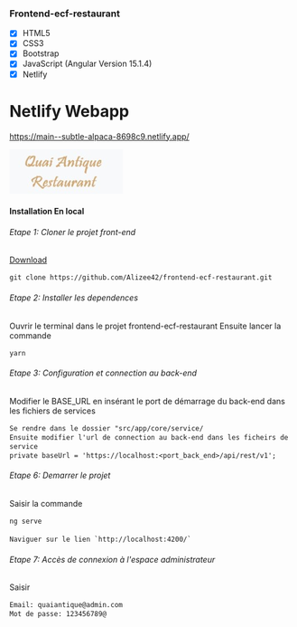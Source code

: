 
###  Frontend-ecf-restaurant

- [x] HTML5 
- [x] CSS3 
- [x] Bootstrap
- [x] JavaScript (Angular Version 15.1.4)
- [x] Netlify

# Netlify Webapp

https://main--subtle-alpaca-8698c9.netlify.app/

![Quai Antique Webapp](https://raw.githubusercontent.com/Alizee42/frontend-ecf-restaurant/main/src/assets/images/logo/logo3.jpg)


#### Installation En local

###### Etape 1: Cloner le projet front-end
[Download](https://github.com/Alizee42/frontend-ecf-restaurant)
```
git clone https://github.com/Alizee42/frontend-ecf-restaurant.git
```

###### Etape 2: Installer les dependences
Ouvrir le terminal dans le projet frontend-ecf-restaurant
Ensuite lancer la commande
```
yarn
```


###### Etape 3: Configuration et connection au back-end
Modifier le BASE_URL en insérant le port de démarrage du back-end
dans les fichiers de services
``` 
Se rendre dans le dossier "src/app/core/service/
Ensuite modifier l'url de connection au back-end dans les ficheirs de service
private baseUrl = 'https://localhost:<port_back_end>/api/rest/v1';
``` 

###### Etape 6: Demarrer le projet
Saisir la commande
``` 
ng serve

Naviguer sur le lien `http://localhost:4200/`
``` 


###### Etape 7: Accès de connexion à l'espace administrateur
Saisir
``` 
Email: quaiantique@admin.com
Mot de passe: 123456789@
``` 



